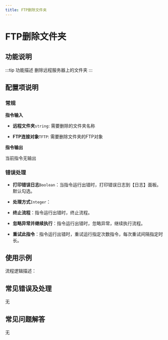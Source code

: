 ```yaml
---
title: FTP删除文件夹
---
```


# FTP删除文件夹

## 功能说明

:::tip 功能描述
删除远程服务器上的文件夹
:::

## 配置项说明

### 常规

**指令输入**

- **远程文件夹**`string`: 需要删除的文件夹名称

- **FTP连接对象**`TFTP`: 需要删除文件夹的FTP对象


**指令输出**

当前指令无输出

### 错误处理

- **打印错误日志**`Boolean`：当指令运行出错时，打印错误日志到【日志】面板。默认勾选。

- **处理方式**`Integer`：

 - **终止流程**：指令运行出错时，终止流程。

 - **忽略异常并继续执行**：指令运行出错时，忽略异常，继续执行流程。

 - **重试此指令**：指令运行出错时，重试运行指定次数指令，每次重试间隔指定时长。

## 使用示例

流程逻辑描述：

## 常见错误及处理

无

## 常见问题解答

无


